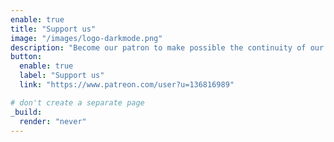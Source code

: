 ```yaml
---
enable: true
title: "Support us"
image: "/images/logo-darkmode.png"
description: "Become our patron to make possible the continuity of our project and access exclusive content."
button:
  enable: true
  label: "Support us"
  link: "https://www.patreon.com/user?u=136816989"

# don't create a separate page
_build:
  render: "never"
---
```

